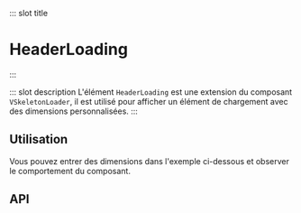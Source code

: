 ::: slot title
# HeaderLoading
:::

::: slot description
L'élément `HeaderLoading` est une extension du composant `VSkeletonLoader`, il est utilisé pour afficher un élément de chargement avec des dimensions personnalisées.
:::

## Utilisation

Vous pouvez entrer des dimensions dans l'exemple ci-dessous et observer le comportement du composant.

<DocExample
  eager
  file="elements/header-loading/examples/header-loading"
/>

## API

<DocApi
  :value="['HeaderLoading']"
  :api="{
    HeaderLoading: {
      props: [
        {
          name: 'width',
          value: '\'100px\'',
          type: 'string',
          description: 'La largeur du composant.'
        },
        {
          name: 'height',
          value: '\'1rem\'',
          type: 'string',
          description: 'La hauteur du composant.'
        }
      ]
    }
  }"
/>
